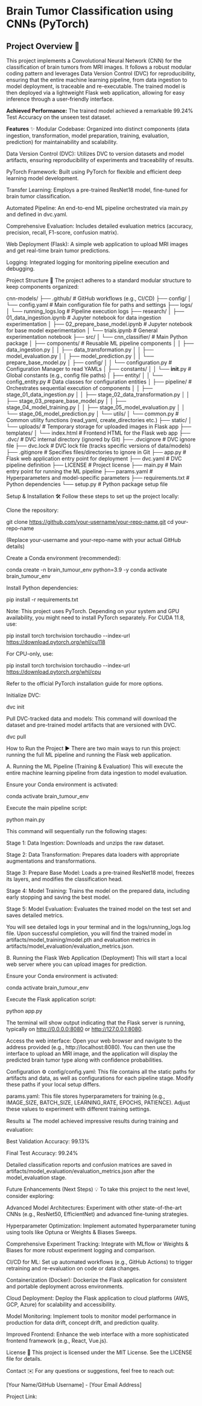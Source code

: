 # Brain Tumor Classification using CNNs (PyTorch)
## Project Overview 🧠
This project implements a Convolutional Neural Network (CNN) for the classification of brain tumors from MRI images. It follows a robust modular coding pattern and leverages Data Version Control (DVC) for reproducibility, ensuring that the entire machine learning pipeline, from data ingestion to model deployment, is traceable and re-executable. The trained model is then deployed via a lightweight Flask web application, allowing for easy inference through a user-friendly interface.

**Achieved Performance:** The trained model achieved a remarkable 99.24% Test Accuracy on the unseen test dataset.

**Features** ✨
Modular Codebase: Organized into distinct components (data ingestion, transformation, model preparation, training, evaluation, prediction) for maintainability and scalability.

Data Version Control (DVC): Utilizes DVC to version datasets and model artifacts, ensuring reproducibility of experiments and traceability of results.

PyTorch Framework: Built using PyTorch for flexible and efficient deep learning model development.

Transfer Learning: Employs a pre-trained ResNet18 model, fine-tuned for brain tumor classification.

Automated Pipeline: An end-to-end ML pipeline orchestrated via main.py and defined in dvc.yaml.

Comprehensive Evaluation: Includes detailed evaluation metrics (accuracy, precision, recall, F1-score, confusion matrix).

Web Deployment (Flask): A simple web application to upload MRI images and get real-time brain tumor predictions.

Logging: Integrated logging for monitoring pipeline execution and debugging.

Project Structure 📁
The project adheres to a standard modular structure to keep components organized:

cnn-models/
├── .github/                      # GitHub workflows (e.g., CI/CD)
├── config/
│   └── config.yaml               # Main configuration file for paths and settings
├── logs/
│   └── running_logs.log          # Pipeline execution logs
├── research/
│   ├── 01_data_ingestion.ipynb   # Jupyter notebook for data ingestion experimentation
│   ├── 02_prepare_base_model.ipynb # Jupyter notebook for base model experimentation
│   └── trials.ipynb              # General experimentation notebook
├── src/
│   └── cnn_classifier/           # Main Python package
│       ├── components/           # Reusable ML pipeline components
│       │   ├── data_ingestion.py
│       │   ├── data_transformation.py
│       │   ├── model_evaluation.py
│       │   ├── model_prediction.py
│       │   └── prepare_base_model.py
│       ├── config/
│       │   └── configuration.py  # Configuration Manager to read YAMLs
│       ├── constants/
│       │   └── __init__.py       # Global constants (e.g., config file paths)
│       ├── entity/
│       │   └── config_entity.py  # Data classes for configuration entities
│       ├── pipeline/             # Orchestrates sequential execution of components
│       │   ├── stage_01_data_ingestion.py
│       │   ├── stage_02_data_transformation.py
│       │   ├── stage_03_prepare_base_model.py
│       │   ├── stage_04_model_training.py
│       │   ├── stage_05_model_evaluation.py
│       │   └── stage_06_model_prediction.py
│       └── utils/
│           └── common.py         # Common utility functions (read_yaml, create_directories etc.)
├── static/
│   └── uploads/                  # Temporary storage for uploaded images in Flask app
├── templates/
│   └── index.html                # Frontend HTML for the Flask web app
├── .dvc/                         # DVC internal directory (ignored by Git)
├── .dvcignore                    # DVC ignore file
├── dvc.lock                      # DVC lock file (tracks specific versions of data/models)
├── .gitignore                    # Specifies files/directories to ignore in Git
├── app.py                        # Flask web application entry point for deployment
├── dvc.yaml                      # DVC pipeline definition
├── LICENSE                       # Project license
├── main.py                       # Main entry point for running the ML pipeline
├── params.yaml                   # Hyperparameters and model-specific parameters
├── requirements.txt              # Python dependencies
└── setup.py                      # Python package setup file

Setup & Installation 🛠️
Follow these steps to set up the project locally:

Clone the repository:

git clone https://github.com/your-username/your-repo-name.git
cd your-repo-name

(Replace your-username and your-repo-name with your actual GitHub details)

Create a Conda environment (recommended):

conda create -n brain_tumour_env python=3.9 -y
conda activate brain_tumour_env

Install Python dependencies:

pip install -r requirements.txt

Note: This project uses PyTorch. Depending on your system and GPU availability, you might need to install PyTorch separately. For CUDA 11.8, use:

pip install torch torchvision torchaudio --index-url https://download.pytorch.org/whl/cu118

For CPU-only, use:

pip install torch torchvision torchaudio --index-url https://download.pytorch.org/whl/cpu

Refer to the official PyTorch installation guide for more options.

Initialize DVC:

dvc init

Pull DVC-tracked data and models:
This command will download the dataset and pre-trained model artifacts that are versioned with DVC.

dvc pull

How to Run the Project ▶️
There are two main ways to run this project: running the full ML pipeline and running the Flask web application.

A. Running the ML Pipeline (Training & Evaluation)
This will execute the entire machine learning pipeline from data ingestion to model evaluation.

Ensure your Conda environment is activated:

conda activate brain_tumour_env

Execute the main pipeline script:

python main.py

This command will sequentially run the following stages:

Stage 1: Data Ingestion: Downloads and unzips the raw dataset.

Stage 2: Data Transformation: Prepares data loaders with appropriate augmentations and transformations.

Stage 3: Prepare Base Model: Loads a pre-trained ResNet18 model, freezes its layers, and modifies the classification head.

Stage 4: Model Training: Trains the model on the prepared data, including early stopping and saving the best model.

Stage 5: Model Evaluation: Evaluates the trained model on the test set and saves detailed metrics.

You will see detailed logs in your terminal and in the logs/running_logs.log file. Upon successful completion, you will find the trained model in artifacts/model_training/model.pth and evaluation metrics in artifacts/model_evaluation/evaluation_metrics.json.

B. Running the Flask Web Application (Deployment)
This will start a local web server where you can upload images for prediction.

Ensure your Conda environment is activated:

conda activate brain_tumour_env

Execute the Flask application script:

python app.py

The terminal will show output indicating that the Flask server is running, typically on http://0.0.0.0:8080 or http://127.0.0.1:8080.

Access the web interface:
Open your web browser and navigate to the address provided (e.g., http://localhost:8080).
You can then use the interface to upload an MRI image, and the application will display the predicted brain tumor type along with confidence probabilities.

Configuration ⚙️
config/config.yaml: This file contains all the static paths for artifacts and data, as well as configurations for each pipeline stage. Modify these paths if your local setup differs.

params.yaml: This file stores hyperparameters for training (e.g., IMAGE_SIZE, BATCH_SIZE, LEARNING_RATE, EPOCHS, PATIENCE). Adjust these values to experiment with different training settings.

Results 📊
The model achieved impressive results during training and evaluation:

Best Validation Accuracy: 99.13%

Final Test Accuracy: 99.24%

Detailed classification reports and confusion matrices are saved in artifacts/model_evaluation/evaluation_metrics.json after the model_evaluation stage.

Future Enhancements (Next Steps) 💡
To take this project to the next level, consider exploring:

Advanced Model Architectures: Experiment with other state-of-the-art CNNs (e.g., ResNet50, EfficientNet) and advanced fine-tuning strategies.

Hyperparameter Optimization: Implement automated hyperparameter tuning using tools like Optuna or Weights & Biases Sweeps.

Comprehensive Experiment Tracking: Integrate with MLflow or Weights & Biases for more robust experiment logging and comparison.

CI/CD for ML: Set up automated workflows (e.g., GitHub Actions) to trigger retraining and re-evaluation on code or data changes.

Containerization (Docker): Dockerize the Flask application for consistent and portable deployment across environments.

Cloud Deployment: Deploy the Flask application to cloud platforms (AWS, GCP, Azure) for scalability and accessibility.

Model Monitoring: Implement tools to monitor model performance in production for data drift, concept drift, and prediction quality.

Improved Frontend: Enhance the web interface with a more sophisticated frontend framework (e.g., React, Vue.js).

License 📄
This project is licensed under the MIT License. See the LICENSE file for details.

Contact ✉️
For any questions or suggestions, feel free to reach out:

[Your Name/GitHub Username] - [Your Email Address]

Project Link:
